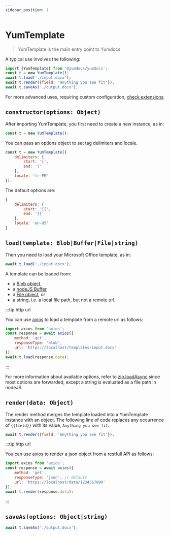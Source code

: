 ```yaml
---
sidebar_position: 1
---
```


# YumTemplate

> YumTemplate is the main entry point to Yumdocs

A typical use involves the following:

```js showLineNumbers title=index.mjs
import {YumTemplate} from '@yumdocs/yumdocs';
const t = new YumTemplate();
await t.load('./input.docx');
await t.render({field: 'Anything you see fit'});
await t.saveAs('./output.docx');
```
For more advanced uses, requiring custom configuration, [check extensions](../extensions/01-design.md).

## `constructor(options: Object)`

After importing YumTemplate, you first need to create a new instance, as in:

```js showLineNumbers title=index.mjs
const t = new YumTemplate();
```

You can pass an options object to set tag delimiters and locale. 

```js showLineNumbers title=index.mjs
const t = new YumTemplate({
    delimiters: {
        start: '{',
        end: '}'
    },
    locale: 'fr-FR'
});
```

The default options are:

```js showLineNumbers title=index.mjs
{
    delimiters: {
        start: '{{',
        end: '}}'
    },
    locale: 'en-US'
}
```

## `load(template: Blob|Buffer|File|string)`

Then you need to load your Microsoft Office template, as in:

```js showLineNumbers title=index.mjs
await t.load('./input.docx');
```

A template can be loaded from:

- a [Blob object](https://developer.mozilla.org/en-US/docs/Web/API/Blob),
- a [nodeJS Buffer](https://nodejs.org/api/buffer.html),
- a [File object](https://developer.mozilla.org/en-US/docs/Web/API/File), or
- a string, i.e. a local file path, but not a remote url.

:::tip http url

You can use [axios](https://github.com/axios/axios) to load a template from a remote url as follows:

```js
import axios from 'axios';
const response = await axios({
    method: 'get',
    responseType: 'blob',
    url: 'https://localhost/templates/input.docx'
});
await t.load(response.data);
```

:::

For more information about available options, refer to [zip.loadAsync](https://stuk.github.io/jszip/documentation/api_jszip/load_async.html)
since most options are forwarded, except a string is evaluated as a file path in nodeJS.

## `render(data: Object)`

The render method merges the template loaded into a YumTemplate instance with an object.
The following line of code replaces any occurrence of `{{field}}` with its value, `Anything you see fit`.

```js showLineNumbers title=index.mjs
await t.render({field: 'Anything you see fit'});
```

:::tip http url

You can use [axios](https://github.com/axios/axios) to render a json object from a restfull API as follows:

```js
import axios from 'axios';
const response = await axios({
    method: 'get',
    responseType: 'json', // default
    url: 'https://localhost/data/1234567890'
});
await t.render(response.data);
```

:::

## `saveAs(options: Object|string)`


```js showLineNumbers title=index.mjs
await t.saveAs('./output.docx');
```